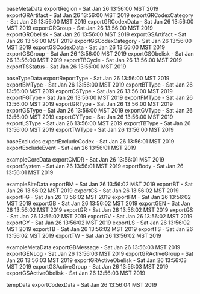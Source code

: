 

baseMetaData
exportRegion - Sat Jan 26 13:56:00 MST 2019
exportGRArtifact - Sat Jan 26 13:56:00 MST 2019
exportGRCodexCategory - Sat Jan 26 13:56:00 MST 2019
exportGRCodexData - Sat Jan 26 13:56:00 MST 2019
exportGRGroup - Sat Jan 26 13:56:00 MST 2019
exportGRObelisk - Sat Jan 26 13:56:00 MST 2019
exportGSArtifact - Sat Jan 26 13:56:00 MST 2019
exportGSCodexCategory - Sat Jan 26 13:56:00 MST 2019
exportGSCodexData - Sat Jan 26 13:56:00 MST 2019
exportGSGroup - Sat Jan 26 13:56:00 MST 2019
exportGSObelisk - Sat Jan 26 13:56:00 MST 2019
exportTBCycle - Sat Jan 26 13:56:00 MST 2019
exportTSStatus - Sat Jan 26 13:56:00 MST 2019

baseTypeData
exportReportType - Sat Jan 26 13:56:00 MST 2019
exportBMType - Sat Jan 26 13:56:00 MST 2019
exportBTType - Sat Jan 26 13:56:00 MST 2019
exportCSType - Sat Jan 26 13:56:00 MST 2019
exportFGType - Sat Jan 26 13:56:00 MST 2019
exportFMType - Sat Jan 26 13:56:00 MST 2019
exportGRType - Sat Jan 26 13:56:00 MST 2019
exportGSType - Sat Jan 26 13:56:00 MST 2019
exportGVType - Sat Jan 26 13:56:00 MST 2019
exportGYType - Sat Jan 26 13:56:00 MST 2019
exportLSType - Sat Jan 26 13:56:00 MST 2019
exportTBType - Sat Jan 26 13:56:00 MST 2019
exportTWType - Sat Jan 26 13:56:00 MST 2019

baseExcludes
exportExcludeCodex - Sat Jan 26 13:56:01 MST 2019
exportExcludeEvent - Sat Jan 26 13:56:01 MST 2019

exampleCoreData
exportCMDR - Sat Jan 26 13:56:01 MST 2019
exportSystem - Sat Jan 26 13:56:01 MST 2019
exportBody - Sat Jan 26 13:56:01 MST 2019

exampleSiteData
exportBM - Sat Jan 26 13:56:02 MST 2019
exportBT - Sat Jan 26 13:56:02 MST 2019
exportCS - Sat Jan 26 13:56:02 MST 2019
exportFG - Sat Jan 26 13:56:02 MST 2019
exportFM - Sat Jan 26 13:56:02 MST 2019
exportGB - Sat Jan 26 13:56:02 MST 2019
exportGEN - Sat Jan 26 13:56:02 MST 2019
exportGR - Sat Jan 26 13:56:02 MST 2019
exportGS - Sat Jan 26 13:56:02 MST 2019
exportGV - Sat Jan 26 13:56:02 MST 2019
exportGY - Sat Jan 26 13:56:02 MST 2019
exportLS - Sat Jan 26 13:56:02 MST 2019
exportTB - Sat Jan 26 13:56:02 MST 2019
exportTS - Sat Jan 26 13:56:02 MST 2019
exportTW - Sat Jan 26 13:56:02 MST 2019

exampleMetaData
exportGBMessage - Sat Jan 26 13:56:03 MST 2019
exportGENLog - Sat Jan 26 13:56:03 MST 2019
exportGRActiveGroup - Sat Jan 26 13:56:03 MST 2019
exportGRActiveObelisk - Sat Jan 26 13:56:03 MST 2019
exportGSActiveGroup - Sat Jan 26 13:56:03 MST 2019
exportGSActiveObelisk - Sat Jan 26 13:56:03 MST 2019

tempData
exportCodexData - Sat Jan 26 13:56:04 MST 2019
